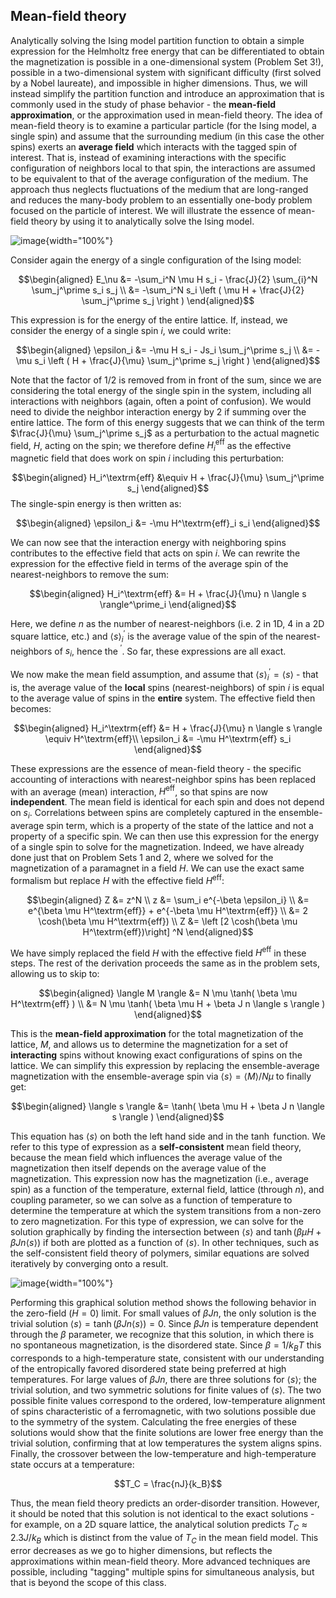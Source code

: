 ## Mean-field theory

Analytically solving the Ising model partition function to obtain a
simple expression for the Helmholtz free energy that can be
differentiated to obtain the magnetization is possible in a
one-dimensional system (Problem Set 3!), possible in a two-dimensional
system with significant difficulty (first solved by a Nobel laureate),
and impossible in higher dimensions. Thus, we will instead simplify the
partition function and introduce an approximation that is commonly used
in the study of phase behavior - the **mean-field approximation**, or
the approximation used in mean-field theory. The idea of mean-field
theory is to examine a particular particle (for the Ising model, a
single spin) and assume that the surrounding medium (in this case the
other spins) exerts an **average field** which interacts with the tagged
spin of interest. That is, instead of examining interactions with the
specific configuration of neighbors local to that spin, the interactions
are assumed to be equivalent to that of the average configuration of the
medium. The approach thus neglects fluctuations of the medium that are
long-ranged and reduces the many-body problem to an essentially one-body
problem focused on the particle of interest. We will illustrate the
essence of mean-field theory by using it to analytically solve the Ising
model.

![image](figs/fig_8_1.png){width="100%"}

Consider again the energy of a single configuration of the Ising model:

$$\begin{aligned}
E_\nu &= -\sum_i^N \mu H s_i - \frac{J}{2} \sum_{i}^N \sum_j^\prime s_i s_j \\
&= -\sum_i^N s_i \left ( \mu H + \frac{J}{2} \sum_j^\prime s_j \right )
\end{aligned}$$

This expression is for the energy of the entire lattice. If, instead, we
consider the energy of a single spin $i$, we could write:

$$\begin{aligned}
\epsilon_i &= -\mu H s_i - Js_i \sum_j^\prime  s_j \\
&= -\mu s_i \left ( H + \frac{J}{\mu} \sum_j^\prime s_j \right )
\end{aligned}$$

Note that the factor of 1/2 is removed from in front of the sum, since
we are considering the total energy of the single spin in the system,
including all interactions with neighbors (again, often a point of
confusion). We would need to divide the neighbor interaction energy by 2
if summing over the entire lattice. The form of this energy suggests
that we can think of the term $\frac{J}{\mu} \sum_j^\prime s_j$ as a
perturbation to the actual magnetic field, $H$, acting on the spin; we
therefore define $H^\textrm{eff}_i$ as the effective magnetic field that
does work on spin $i$ including this perturbation:

$$\begin{aligned}
H_i^\textrm{eff} &\equiv H + \frac{J}{\mu} \sum_j^\prime s_j
\end{aligned}$$ The single-spin energy is then written as:

$$\begin{aligned}
\epsilon_i &= -\mu  H^\textrm{eff}_i s_i
\end{aligned}$$

We can now see that the interaction energy with neighboring spins
contributes to the effective field that acts on spin $i$. We can rewrite
the expression for the effective field in terms of the average spin of
the nearest-neighbors to remove the sum:

$$\begin{aligned}
H_i^\textrm{eff}  &= H + \frac{J}{\mu} n \langle s \rangle^\prime_i 
\end{aligned}$$

Here, we define $n$ as the number of nearest-neighbors (i.e. 2 in 1D, 4
in a 2D square lattice, etc.) and $\langle s \rangle ^\prime_i$ is the
average value of the spin of the nearest-neighbors of $s_i$, hence the
$^\prime$. So far, these expressions are all exact.

We now make the mean field assumption, and assume that
$\langle s \rangle ^\prime_i = \langle s \rangle$ - that is, the average
value of the **local** spins (nearest-neighbors) of spin $i$ is equal to
the average value of spins in the **entire** system. The effective field
then becomes:

$$\begin{aligned}
H_i^\textrm{eff}  &= H + \frac{J}{\mu} n \langle s \rangle \equiv H^\textrm{eff}\\
\epsilon_i &= -\mu  H^\textrm{eff} s_i
\end{aligned}$$

These expressions are the essence of mean-field theory - the specific
accounting of interactions with nearest-neighbor spins has been replaced
with an average (mean) interaction, $H^\textrm{eff}$, so that spins are
now **independent**. The mean field is identical for each spin and does
not depend on $s_i$. Correlations between spins are completely captured
in the ensemble-average spin term, which is a property of the state of
the lattice and not a property of a specific spin. We can then use this
expression for the energy of a single spin to solve for the
magnetization. Indeed, we have already done just that on Problem Sets 1
and 2, where we solved for the magnetization of a paramagnet in a field
$H$. We can use the exact same formalism but replace $H$ with the
effective field $H^\textrm{eff}$:

$$\begin{aligned}
Z &= z^N \\
z &= \sum_i e^{-\beta \epsilon_i} \\
&= e^{\beta \mu H^\textrm{eff}} + e^{-\beta \mu H^\textrm{eff}} \\
&= 2 \cosh(\beta \mu H^\textrm{eff}) \\
Z &= \left [2 \cosh(\beta \mu H^\textrm{eff})\right] ^N
\end{aligned}$$

We have simply replaced the field $H$ with the effective field
$H^\textrm{eff}$ in these steps. The rest of the derivation proceeds the
same as in the problem sets, allowing us to skip to:

$$\begin{aligned}
\langle M \rangle &= N \mu \tanh( \beta \mu H^\textrm{eff}  ) \\
&= N \mu \tanh( \beta \mu H + \beta J n \langle s \rangle  )
\end{aligned}$$

This is the **mean-field approximation** for the total magnetization of
the lattice, $M$, and allows us to determine the magnetization for a set
of **interacting** spins without knowing exact configurations of spins
on the lattice. We can simplify this expression by replacing the
ensemble-average magnetization with the ensemble-average spin via
$\langle s \rangle =\langle M \rangle / N\mu$ to finally get:

$$\begin{aligned}
\langle s \rangle &= \tanh( \beta \mu H +  \beta J n \langle s \rangle )
\end{aligned}$$

This equation has $\langle s \rangle$ on both the left hand side and in
the $\tanh$ function. We refer to this type of expression as a
**self-consistent** mean field theory, because the mean field which
influences the average value of the magnetization then itself depends on
the average value of the magnetization. This expression now has the
magnetization (i.e., average spin) as a function of the temperature,
external field, lattice (through $n$), and coupling parameter, so we can
solve as a function of temperature to determine the temperature at which
the system transitions from a non-zero to zero magnetization. For this
type of expression, we can solve for the solution graphically by finding
the intersection between $\langle s \rangle$ and
$\tanh( \beta \mu H +  \beta J n \langle s \rangle )$ if both are
plotted as a function of $\langle s \rangle$. In other techniques, such
as the self-consistent field theory of polymers, similar equations are
solved iteratively by converging onto a result.

![image](figs/fig_8_2.png){width="100%"}

Performing this graphical solution method shows the following behavior
in the zero-field ($H=0$) limit. For small values of $\beta J n$, the
only solution is the trivial solution
$\langle s \rangle = \tanh( \beta J n \langle s \rangle ) = 0$. Since
$\beta J n$ is temperature dependent through the $\beta$ parameter, we
recognize that this solution, in which there is no spontaneous
magnetization, is the disordered state. Since $\beta = 1/k_B T$ this
corresponds to a high-temperature state, consistent with our
understanding of the entropically favored disordered state being
preferred at high temperatures. For large values of $\beta J n$, there
are three solutions for $\langle s \rangle$; the trivial solution, and
two symmetric solutions for finite values of $\langle s \rangle$. The
two possible finite values correspond to the ordered, low-temperature
alignment of spins characteristic of a ferromagnetic, with two solutions
possible due to the symmetry of the system. Calculating the free
energies of these solutions would show that the finite solutions are
lower free energy than the trivial solution, confirming that at low
temperatures the system aligns spins. Finally, the crossover between the
low-temperature and high-temperature state occurs at a temperature:

$$T_C = \frac{nJ}{k_B}$$

Thus, the mean field theory predicts an order-disorder transition.
However, it should be noted that this solution is not identical to the
exact solutions - for example, on a 2D square lattice, the analytical
solution predicts $T_C \approx 2.3J/k_B$ which is distinct from the
value of $T_C$ in the mean field model. This error decreases as we go to
higher dimensions, but reflects the approximations within mean-field
theory. More advanced techniques are possible, including "tagging"
multiple spins for simultaneous analysis, but that is beyond the scope
of this class.

